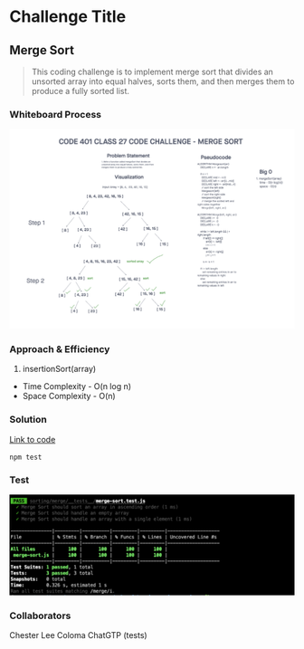 # Challenge Title
## Merge Sort
> This coding challenge is to implement merge sort that divides an unsorted array into equal halves, sorts them, and then merges them to produce a fully sorted list.

### Whiteboard Process
![Merge Sort](../../images/merge-sort.png)

### Approach & Efficiency
<!-- What approach did you take? Why? What is the Big O space/time for this approach? -->

1. insertionSort(array)
  * Time Complexity - O(n log n)
  * Space Complexity - O(n)

### Solution
<!-- Show how to run your code, and examples of it in action -->
[Link to code](https://github.com/cleecoloma/data-structures-and-algorithms/tree/main/javascript/sorting/merge)

```text
npm test
```

### Test
![Merge Sort](../../images/merge-sort-test.png)

### Collaborators
Chester Lee Coloma
ChatGTP (tests)
